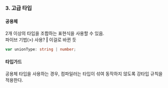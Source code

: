 ### 3. 고급 타입
#### 공용체
2개 이상의 타입을 조합하는 표현식을 사용할 수 있음.  
파이브 기법(>) 사용? **|** 이걸로 바뀐 듯  
``` typescript
var unionType: string | number;
```
  
#### 타입가드
공용체 타입을 사용하는 경우, 컴파일러는 타입이 섞여 동작하지 않도록 강타입 규칙을 적용한다.
